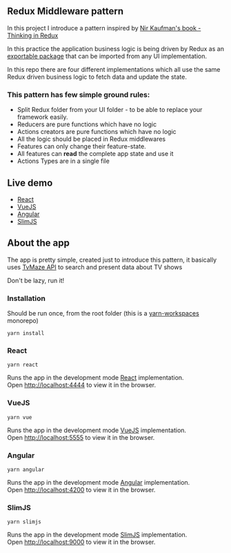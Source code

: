 ## Redux Middleware pattern

In this project I introduce a pattern inspired by [Nir Kaufman's book - Thinking in Redux](https://leanpub.com/thinking-in-Redux) <br />

In this practice the application business logic is being driven by Redux as an [exportable package](./redux-logic-layer/index.js) that can be imported from any UI implementation. <br />

In this repo there are four different implementations which all use the same Redux driven business logic to fetch data and update the state. 

### This pattern has few simple ground rules:

- Split Redux folder from your UI folder - to be able to replace your framework easily.
- Reducers are pure functions which have no logic
- Actions creators are pure functions which have no logic
- All the logic should be placed in Redux middlewares
- Features can only change their feature-state.
- All features can <b>read</b> the complete app state and use it 
- Actions Types are in a single file

## Live demo
- [React](https://redux-dev-pattern-react.netlify.com/)
- [VueJS](https://redux-dev-pattern-vue.netlify.com/)
- [Angular](https://redux-dev-pattern-angular.netlify.com/)
- [SlimJS](https://redux-dev-pattern-slimjs.netlify.com/)

## About the app

The app is pretty simple, created just to introduce this pattern, it basically 
uses [TvMaze API](http://www.tvmaze.com/) to search and present data about TV shows

Don't be lazy, run it!

### Installation
Should be run once, from the root folder (this is a [yarn-workspaces](https://yarnpkg.com/lang/en/docs/workspaces/) monorepo)
```
yarn install
```

### React
```
yarn react
```

Runs the app in the development mode [React](https://reactjs.org/) implementation.<br>
Open [http://localhost:4444](http://localhost:4444) to view it in the browser.

### VueJS
```
yarn vue
```

Runs the app in the development mode [VueJS](https://vuejs.org/) implementation.<br>
Open [http://localhost:5555](http://localhost:5555) to view it in the browser.


### Angular
```
yarn angular
```

Runs the app in the development mode [Angular](https://angular.io/) implementation.<br>
Open [http://localhost:4200](http://localhost:4200) to view it in the browser.

### SlimJS
```
yarn slimjs
```

Runs the app in the development mode [SlimJS](http://slimjs.com) implementation.<br>
Open [http://localhost:9000](http://localhost:9000) to view it in the browser.


